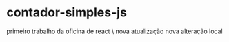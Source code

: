 # contador-simples-js

primeiro trabalho da oficina de react \ nova atualização
nova alteração local